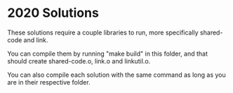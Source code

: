# 2020 Solutions

These solutions require a couple libraries to run, more specifically
shared-code and link.

You can compile them by running "make build" in this folder, and that should create shared-code.o, link.o and linkutil.o.

You can also compile each solution with the same command as long as you are in their respective folder.
